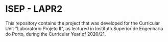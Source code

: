 # ISEP - LAPR2

This repository contains the project that was developed for the Curricular Unit "Laboratório Projeto II", as lectured in Instituto Superior de Engenharia do Porto, during the Curricular Year of 2020/21.
